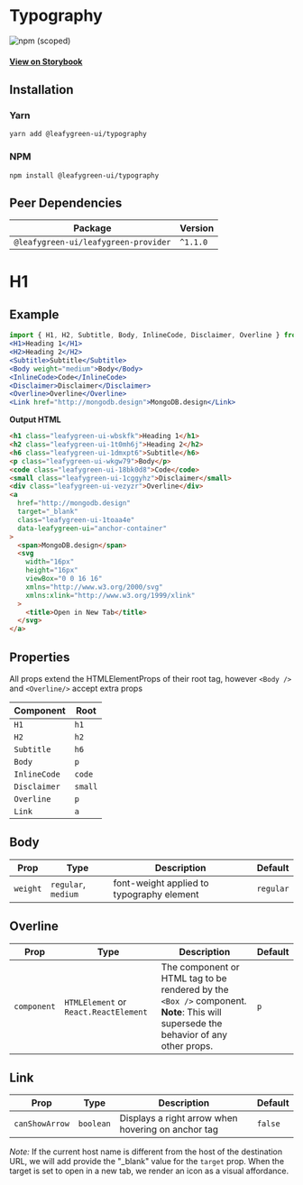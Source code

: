 # Typography

![npm (scoped)](https://img.shields.io/npm/v/@leafygreen-ui/typography.svg)

#### [View on Storybook](https://mongodb.github.io/leafygreen-ui/?path=/story/typography--default)

## Installation

### Yarn

```shell
yarn add @leafygreen-ui/typography
```

### NPM

```shell
npm install @leafygreen-ui/typography
```

## Peer Dependencies

| Package                              | Version  |
| ------------------------------------ | -------- |
| `@leafygreen-ui/leafygreen-provider` | `^1.1.0` |

# H1

## Example

```jsx
import { H1, H2, Subtitle, Body, InlineCode, Disclaimer, Overline } from '@leafygreen-ui/typography';
<H1>Heading 1</H1>
<H2>Heading 2</H2>
<Subtitle>Subtitle</Subtitle>
<Body weight="medium">Body</Body>
<InlineCode>Code</InlineCode>
<Disclaimer>Disclaimer</Disclaimer>
<Overline>Overline</Overline>
<Link href="http://mongodb.design">MongoDB.design</Link>
```

**Output HTML**

```html
<h1 class="leafygreen-ui-wbskfk">Heading 1</h1>
<h2 class="leafygreen-ui-1t0mh6j">Heading 2</h2>
<h6 class="leafygreen-ui-1dmxpt6">Subtitle</h6>
<p class="leafygreen-ui-wkgw79">Body</p>
<code class="leafygreen-ui-18bk0d8">Code</code>
<small class="leafygreen-ui-1cggyhz">Disclaimer</small>
<div class="leafygreen-ui-vezyzr">Overline</div>
<a
  href="http://mongodb.design"
  target="_blank"
  class="leafygreen-ui-1toaa4e"
  data-leafygreen-ui="anchor-container"
>
  <span>MongoDB.design</span>
  <svg
    width="16px"
    height="16px"
    viewBox="0 0 16 16"
    xmlns="http://www.w3.org/2000/svg"
    xmlns:xlink="http://www.w3.org/1999/xlink"
  >
    <title>Open in New Tab</title>
  </svg>
</a>
```

## Properties

All props extend the HTMLElementProps of their root tag, however `<Body />` and `<Overline/>` accept extra props

| Component    | Root    |
| ------------ | ------- |
| `H1`         | `h1`    |
| `H2`         | `h2`    |
| `Subtitle`   | `h6`    |
| `Body`       | `p`     |
| `InlineCode` | `code`  |
| `Disclaimer` | `small` |
| `Overline`   | `p`     |
| `Link`       | `a`     |

## Body

| Prop     | Type                | Description                               | Default   |
| -------- | ------------------- | ----------------------------------------- | --------- |
| `weight` | `regular`, `medium` | font-weight applied to typography element | `regular` |

## Overline

| Prop        | Type                                  | Description                                                                                                                         | Default |
| ----------- | ------------------------------------- | ----------------------------------------------------------------------------------------------------------------------------------- | ------- |
| `component` | `HTMLElement` or `React.ReactElement` | The component or HTML tag to be rendered by the `<Box />` component. **Note**: This will supersede the behavior of any other props. | `p`     |

## Link

| Prop           | Type      | Description                                        | Default |
| -------------- | --------- | -------------------------------------------------- | ------- |
| `canShowArrow` | `boolean` | Displays a right arrow when hovering on anchor tag | `false` |

_Note:_ If the current host name is different from the host of the destination URL, we will add provide the "\_blank" value for the `target` prop. When the target is set to open in a new tab, we render an icon as a visual affordance.
